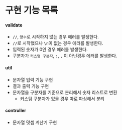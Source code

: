 # 구현 기능 목록
#### validate
- ```//```, ```양수```로 시작하지 않는 경우 에러를 발생한다.
- ```//```로 시작했으나 ```\n```이 없는 경우 에러를 발생한다.
- 입력된 숫자가 0인 경우 에러를 발생한다.
- 구분자가 ```커스텀 구분자```, ```:```, ```,``` 이 아닌경우 에러를 발생한다.

#### util
- 문자열 입력 기능 구현
- 결과 출력 기능 구현
- 문자열을 구분자를 기준으로 분리해서 숫자 리스트로 변환
  - 커스텀 구분자가 있을 경우 따로 파싱해서 분리

#### controller
- 문자열 덧셈 계산기 구현
